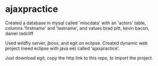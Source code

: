 # ajaxpractice

Created a database in mysql called 'miscdata' with an 'actors' table, columns 'firstname' and 'lastname', and values brad pitt, kevin bacon, daniel radcliff

Used wildfly server, jboss, and egit on eclipse. Created dynamic web project (need eclipse with java ee) called 'ajaxpractice'.

Just download egit, copy the http link to this repo, to import the project.
